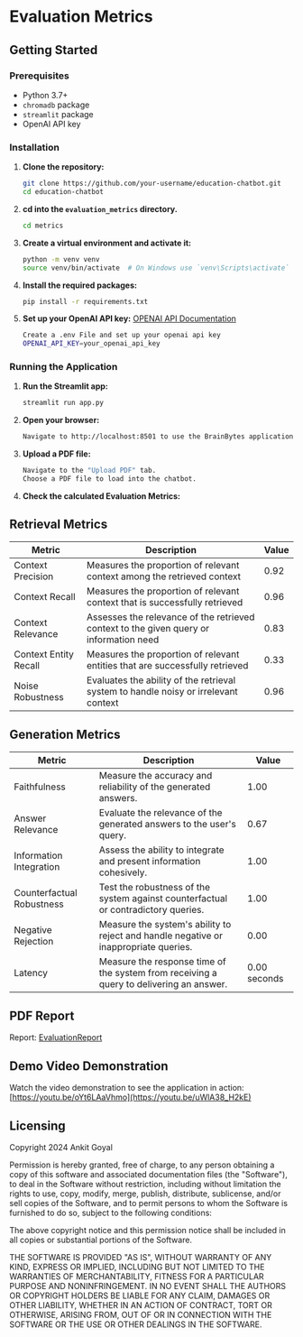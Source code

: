 # Evaluation Metrics

## Getting Started

### Prerequisites

- Python 3.7+
- `chromadb` package
- `streamlit` package
- OpenAI API key

### Installation

1. **Clone the repository:**

   ```bash
   git clone https://github.com/your-username/education-chatbot.git
   cd education-chatbot

2. **cd into the `evaluation_metrics` directory.**
    ```bash
    cd metrics
   
3. **Create a virtual environment and activate it:** 
    ```bash
    python -m venv venv
    source venv/bin/activate  # On Windows use `venv\Scripts\activate`

4. **Install the required packages:** 
    ```bash
    pip install -r requirements.txt


5. **Set up your OpenAI API key:**
   [OPENAI API Documentation](https://platform.openai.com/docs/quickstart)
    ```bash
    Create a .env File and set up your openai api key
    OPENAI_API_KEY=your_openai_api_key

### Running the Application

1. **Run the Streamlit app:**
   ```bash
   streamlit run app.py


2. **Open your browser:** 
    ```bash
    Navigate to http://localhost:8501 to use the BrainBytes application.

3. **Upload a PDF file:**
   ```bash
   Navigate to the "Upload PDF" tab.
   Choose a PDF file to load into the chatbot.

4. **Check the calculated Evaluation Metrics:**

## Retrieval Metrics

| Metric                | Description                                                                            | Value |
|-----------------------|----------------------------------------------------------------------------------------|-------|
| Context Precision     | Measures the proportion of relevant context among the retrieved context                | 0.92  |
| Context Recall        | Measures the proportion of relevant context that is successfully retrieved             | 0.96  |
| Context Relevance     | Assesses the relevance of the retrieved context to the given query or information need | 0.83  |
| Context Entity Recall | Measures the proportion of relevant entities that are successfully retrieved           | 0.33  |
| Noise Robustness      | Evaluates the ability of the retrieval system to handle noisy or irrelevant context    | 0.96  |

## Generation Metrics

| Metric                    | Description                                                                             | Value   |
|---------------------------|-----------------------------------------------------------------------------------------|---------|
| Faithfulness              | Measure the accuracy and reliability of the generated answers.                          | 1.00    |
| Answer Relevance          | Evaluate the relevance of the generated answers to the user's query.                    | 0.67    |
| Information Integration   | Assess the ability to integrate and present information cohesively.                     | 1.00    |
| Counterfactual Robustness | Test the robustness of the system against counterfactual or contradictory queries.      | 1.00    |
| Negative Rejection        | Measure the system's ability to reject and handle negative or inappropriate queries.    | 0.00    |
| Latency                   | Measure the response time of the system from receiving a query to delivering an answer. | 0.00 seconds |

## PDF Report
Report: [EvaluationReport](./EvaluationReport.pdf)

## Demo Video Demonstration
Watch the video demonstration to see the application in action: [https://youtu.be/oYt6LAaVhmo](https://youtu.be/uWlA38_H2kE)

## Licensing

Copyright 2024 Ankit Goyal

Permission is hereby granted, free of charge, to any person obtaining a copy of this software and associated documentation files (the "Software"), to deal in the Software without restriction, including without limitation the rights to use, copy, modify, merge, publish, distribute, sublicense, and/or sell copies of the Software, and to permit persons to whom the Software is furnished to do so, subject to the following conditions:

The above copyright notice and this permission notice shall be included in all copies or substantial portions of the Software.

THE SOFTWARE IS PROVIDED "AS IS", WITHOUT WARRANTY OF ANY KIND, EXPRESS OR IMPLIED, INCLUDING BUT NOT LIMITED TO THE WARRANTIES OF MERCHANTABILITY, FITNESS FOR A PARTICULAR PURPOSE AND NONINFRINGEMENT. IN NO EVENT SHALL THE AUTHORS OR COPYRIGHT HOLDERS BE LIABLE FOR ANY CLAIM, DAMAGES OR OTHER LIABILITY, WHETHER IN AN ACTION OF CONTRACT, TORT OR OTHERWISE, ARISING FROM, OUT OF OR IN CONNECTION WITH THE SOFTWARE OR THE USE OR OTHER DEALINGS IN THE SOFTWARE.

